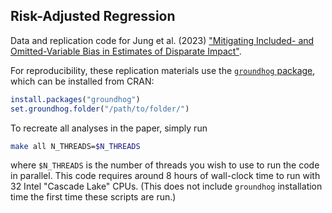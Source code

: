 Risk-Adjusted Regression
---

Data and replication code for Jung et al. (2023)
["Mitigating Included- and Omitted-Variable Bias in Estimates of Disparate Impact"](https://arxiv.org/abs/1809.05651).

For reproducibility, these replication materials use the
[`groundhog` package](https://groundhogr.com), which can be installed from CRAN:
```r
install.packages("groundhog")
set.groundhog.folder("/path/to/folder/")
```

To recreate all analyses in the paper, simply run
```bash
make all N_THREADS=$N_THREADS
```
where `$N_THREADS` is the number of threads you wish to use to run the code in
parallel. This code requires around 8 hours of wall-clock time to run with 32
Intel "Cascade Lake" CPUs. (This does not include `groundhog` installation
time the first time these scripts are run.)
